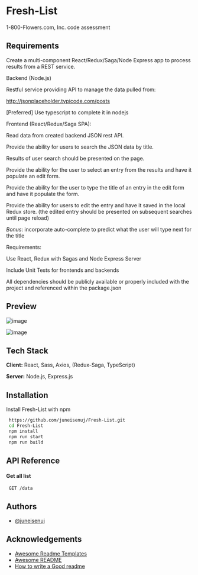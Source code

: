 
# Fresh-List

1-800-Flowers.com, Inc. code assessment

## Requirements

Create a multi-component React/Redux/Saga/Node Express app to process results from a REST service. 

Backend (Node.js)

Restful service providing API to manage the data pulled from:

http://jsonplaceholder.typicode.com/posts

[Preferred] Use typescript to complete it in nodejs

Frontend (React/Redux/Saga SPA):

Read data from created backend JSON rest API.

Provide the ability for users to search the JSON data by title.

Results of user search should be presented on the page.

Provide the ability for the user to select an entry from the results and have it populate an edit form.

Provide the ability for the user to type the title of an entry in the edit form and have it populate the form.

Provide the ability for users to edit the entry and have it saved in the local Redux store. (the edited entry should be presented on subsequent searches until page reload)

*Bonus*: incorporate auto-complete to predict what the user will type next for the title

Requirements:

Use React, Redux with Sagas and Node Express Server

Include Unit Tests for frontends and backends

All dependencies should be publicly available or properly included with the project and referenced within the package.json


## Preview

![image](https://user-images.githubusercontent.com/82249239/137771877-99aeb325-fd26-47c4-b39c-66223d8abec0.png)

![image](https://user-images.githubusercontent.com/82249239/137772607-d192e96d-0668-4bdd-9ea3-35d77f0f4df2.png)




## Tech Stack
 
**Client:** React, Sass, Axios, (Redux-Saga, TypeScript)
 
**Server:** Node.js, Express.js
 
  
## Installation
 
Install Fresh-List with npm
 
```bash
 https://github.com/juneisenuj/Fresh-List.git
 cd Fresh-List
 npm install 
 npm run start 
 npm run build
```

    
## API Reference

#### Get all list
 
```http
 GET /data
```

  
## Authors

- [@juneisenuj](https://www.github.com/juneisenuj)


## Acknowledgements

 - [Awesome Readme Templates](https://awesomeopensource.com/project/elangosundar/awesome-README-templates)
 - [Awesome README](https://github.com/matiassingers/awesome-readme)
 - [How to write a Good readme](https://bulldogjob.com/news/449-how-to-write-a-good-readme-for-your-github-project)

  
